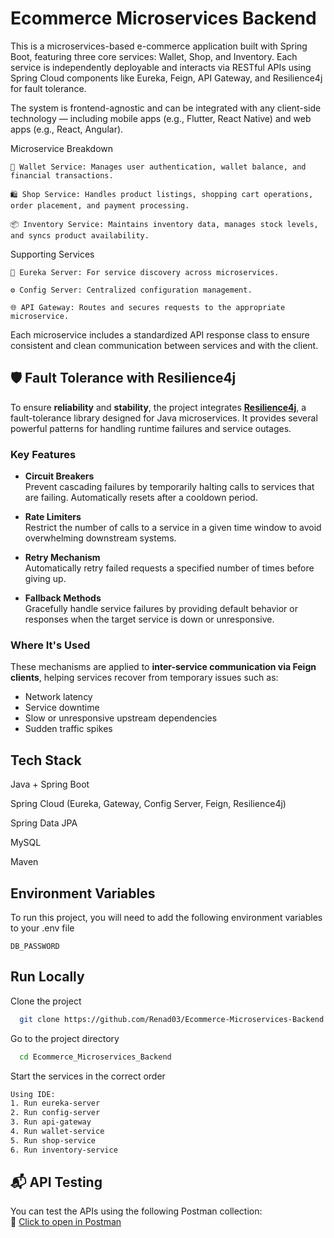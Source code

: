 
# Ecommerce Microservices Backend

This is a microservices-based e-commerce application built with Spring Boot, featuring three core services: Wallet, Shop, and Inventory. Each service is independently deployable and interacts via RESTful APIs using Spring Cloud components like Eureka, Feign, API Gateway, and Resilience4j for fault tolerance.

The system is frontend-agnostic and can be integrated with any client-side technology — including mobile apps (e.g., Flutter, React Native) and web apps (e.g., React, Angular).

Microservice Breakdown

    👜 Wallet Service: Manages user authentication, wallet balance, and financial transactions.

    🛍️ Shop Service: Handles product listings, shopping cart operations, order placement, and payment processing.

    📦 Inventory Service: Maintains inventory data, manages stock levels, and syncs product availability.

Supporting Services

    🧭 Eureka Server: For service discovery across microservices.

    ⚙️ Config Server: Centralized configuration management.

    🌐 API Gateway: Routes and secures requests to the appropriate microservice.

Each microservice includes a standardized API response class to ensure consistent and clean communication between services and with the client.

## 🛡️ Fault Tolerance with Resilience4j

To ensure **reliability** and **stability**, the project integrates **[Resilience4j](https://resilience4j.readme.io/)**, a fault-tolerance library designed for Java microservices. It provides several powerful patterns for handling runtime failures and service outages.

### Key Features

- **Circuit Breakers**  
  Prevent cascading failures by temporarily halting calls to services that are failing. Automatically resets after a cooldown period.

- **Rate Limiters**  
  Restrict the number of calls to a service in a given time window to avoid overwhelming downstream systems.

- **Retry Mechanism**  
  Automatically retry failed requests a specified number of times before giving up.

- **Fallback Methods**  
  Gracefully handle service failures by providing default behavior or responses when the target service is down or unresponsive.

###  Where It's Used

These mechanisms are applied to **inter-service communication via Feign clients**, helping services recover from temporary issues such as:

- Network latency
- Service downtime
- Slow or unresponsive upstream dependencies
- Sudden traffic spikes


## Tech Stack

Java + Spring Boot

Spring Cloud (Eureka, Gateway, Config Server, Feign, Resilience4j)

Spring Data JPA

MySQL

Maven


## Environment Variables

To run this project, you will need to add the following environment variables to your .env file

`DB_PASSWORD`
## Run Locally

Clone the project

```bash
  git clone https://github.com/Renad03/Ecommerce-Microservices-Backend.git
```

Go to the project directory

```bash
  cd Ecommerce_Microservices_Backend
```

Start the services in the correct order

```bash
Using IDE:
1. Run eureka-server
2. Run config-server
3. Run api-gateway
4. Run wallet-service
5. Run shop-service
6. Run inventory-service
```
## 📬 API Testing

You can test the APIs using the following Postman collection:  
🔗 [Click to open in Postman](
https://luxebeauty.postman.co/workspace/Cosmetics-Ecommerce~eae5b93d-b18c-4030-a0d1-8a98214a6de6/collection/38020700-05d54657-a148-4cfd-a617-a85178c743ec?action=share&creator=38020700)



